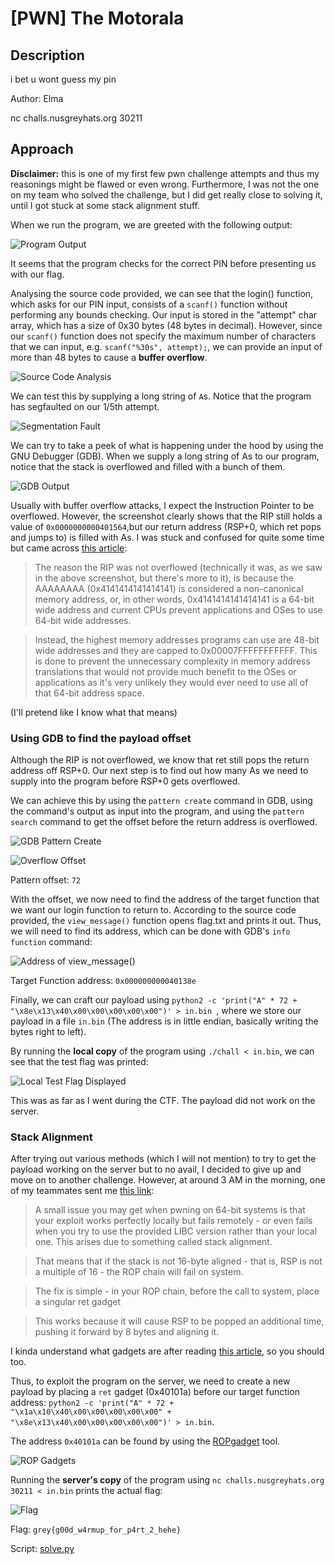 # [PWN] The Motorala
## Description
i bet u wont guess my pin

Author: Elma

nc challs.nusgreyhats.org 30211

## Approach
**Disclaimer:** this is one of my first few pwn challenge attempts and thus my reasonings might be flawed or even wrong. 
Furthermore, I was not the one on my team who solved the challenge, but I did get really close to solving it, until I got stuck at some stack alignment stuff.

When we run the program, we are greeted with the following output:

![Program Output](./images/program_output.png)

It seems that the program checks for the correct PIN before presenting us with our flag.

Analysing the source code provided, we can see that the login() function, which asks for our PIN input, consists of a `scanf()` function without performing any bounds checking.
Our input is stored in the "attempt" char array, which has a size of 0x30 bytes (48 bytes in decimal). However, since our `scanf()` function does not specify the maximum number of characters that we can input, e.g. `scanf("%30s", attempt);`, we can provide an input of more than 48 bytes to cause a **buffer overflow**.

![Source Code Analysis](./images/source_code_analysis.png)

We can test this by supplying a long string of `A`s. Notice that the program has segfaulted on our 1/5th attempt.

![Segmentation Fault](./images/segmentation_fault.png)

We can try to take a peek of what is happening under the hood by using the GNU Debugger (GDB). When we supply a long string of As to our program, notice that the stack is overflowed and filled with a bunch of them.

![GDB Output](./images/gdb_output.png)

Usually with buffer overflow attacks, I expect the Instruction Pointer to be overflowed. However, the screenshot clearly shows that the RIP still holds a value of `0x0000000000401564`,but our return address (RSP+0, which ret pops and jumps to) is filled with As. I was stuck and confused for quite some time but came across [this article](https://www.ired.team/offensive-security/code-injection-process-injection/binary-exploitation/64-bit-stack-based-buffer-overflow): 

> The reason the RIP was not overflowed (technically it was, as we saw in the above screenshot, but there's more to it), is because the AAAAAAAA (0x4141414141414141) is considered a non-canonical memory address, or, in other words, 0x4141414141414141 is a 64-bit wide address and current CPUs prevent applications and OSes to use 64-bit wide addresses. 

> Instead, the highest memory addresses programs can use are 48-bit wide addresses and they are capped to 0x00007FFFFFFFFFFF. This is done to prevent the unnecessary complexity in memory address translations that would not provide much benefit to the OSes or applications as it's very unlikely they would ever need to use all of that 64-bit address space. 

(I'll pretend like I know what that means)

### Using GDB to find the payload offset
Although the RIP is not overflowed, we know that ret still pops the return address off RSP+0. Our next step is to find out how many As we need to supply into the program before RSP+0 gets overflowed.

We can achieve this by using the `pattern create` command in GDB, using the command's output as input into the program, and using the `pattern search` command to get the offset before the return address is overflowed.

![GDB Pattern Create](./images/gdb_pattern_create.png)

![Overflow Offset](./images/overflow_offset.png)

Pattern offset: `72`

With the offset, we now need to find the address of the target function that we want our login function to return to. According to the source code provided, the `view_message()` function opens flag.txt and prints it out. 
Thus, we will need to find its address, which can be done with GDB's `info function` command:

![Address of view_message()](./images/address_of_target_function.png)

Target Function address: `0x000000000040138e`

Finally, we can craft our payload using `python2 -c 'print("A" * 72 + "\x8e\x13\x40\x00\x00\x00\x00\x00")' > in.bin `, where we store our payload in a file `in.bin` (The address is in little endian, basically writing the bytes right to left).

By running the **local copy** of the program using `./chall < in.bin`, we can see that the test flag was printed:

![Local Test Flag Displayed](./images/local_flag_displayed.png)

This was as far as I went during the CTF. The payload did not work on the server.

### Stack Alignment
After trying out various methods (which I will not mention) to try to get the payload working on the server but to no avail, I decided to give up and move on to another challenge. 
However, at around 3 AM in the morning, one of my teammates sent me [this link](https://ir0nstone.gitbook.io/notes/types/stack/return-oriented-programming/stack-alignment):

> A small issue you may get when pwning on 64-bit systems is that your exploit works perfectly locally but fails remotely - or even fails when you try to use the provided LIBC version rather than your local one. This arises due to something called stack alignment.

> That means that if the stack is not 16-byte aligned - that is, RSP is not a multiple of 16 - the ROP chain will fail on system.

> The fix is simple - in your ROP chain, before the call to system, place a singular ret gadget

> This works because it will cause RSP to be popped an additional time, pushing it forward by 8 bytes and aligning it.

I kinda understand what gadgets are after reading [this article](https://ir0nstone.gitbook.io/notes/types/stack/return-oriented-programming/gadgets), so you should too.

Thus, to exploit the program on the server, we need to create a new payload by placing a `ret` gadget (0x40101a) before our target function address: `python2 -c 'print("A" * 72 + "\x1a\x10\x40\x00\x00\x00\x00\x00" +  "\x8e\x13\x40\x00\x00\x00\x00\x00")' > in.bin`. 

The address `0x40101a` can be found by using the [ROPgadget](https://github.com/JonathanSalwan/ROPgadget) tool.

![ROP Gadgets](./images/rop_gadgets.png)

Running the **server's copy** of the program using `nc challs.nusgreyhats.org 30211 < in.bin` prints the actual flag:

![Flag](./images/flag_revealed.png)

Flag: `grey{g00d_w4rmup_for_p4rt_2_hehe}`

Script: [solve.py](https://raw.githubusercontent.com/0necloud/CTF-Writeups/refs/heads/main/Grey%20Cat%20The%20Flag%202024/The%20Motorala/solve.py)

